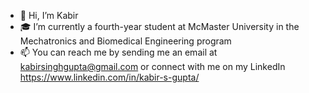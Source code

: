 - 👋 Hi, I’m Kabir
- 🎓 I’m currently a fourth-year student at McMaster University in the Mechatronics and Biomedical Engineering program
- 📫 You can reach me by sending me an email at kabirsinghgupta@gmail.com or connect with me on my LinkedIn https://www.linkedin.com/in/kabir-s-gupta/

<!---
kabirsinghgupta/kabirsinghgupta is a ✨ special ✨ repository because its `README.md` (this file) appears on your GitHub profile.
You can click the Preview link to take a look at your changes.
--->
